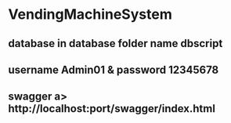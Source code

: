 # VendingMachineSystem
## database in database folder name dbscript
## username Admin01 & password 12345678
## swagger a> http://localhost:port/swagger/index.html
